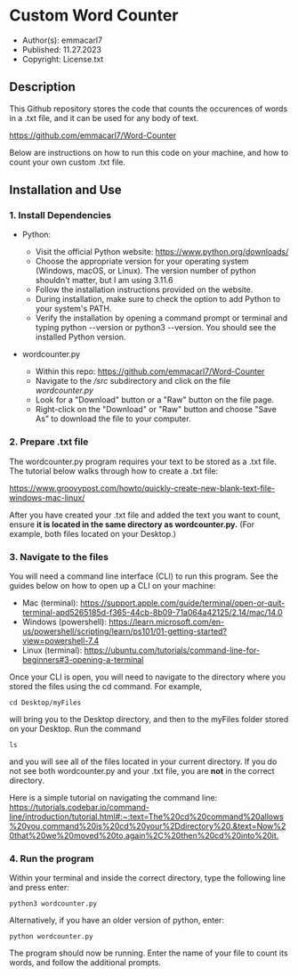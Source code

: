 # Custom Word Counter 
* Author(s): emmacarl7
* Published: 11.27.2023
* Copyright: License.txt

## Description
This Github repository stores the code that counts the occurences of words in a .txt file, and it can be used for any body of text.

<https://github.com/emmacarl7/Word-Counter>

Below are instructions on how to run this code on your machine, and how to count your own custom .txt file.

## Installation and Use

### 1. Install Dependencies

* Python:
  * Visit the official Python website: <https://www.python.org/downloads/>
  * Choose the appropriate version for your operating system (Windows, macOS, or Linux). The version number of python shouldn't matter, but I am using 3.11.6
  * Follow the installation instructions provided on the website.
  * During installation, make sure to check the option to add Python to your system's PATH.
  * Verify the installation by opening a command prompt or terminal and typing python --version or python3 --version. You should see the installed Python version.

* wordcounter.py
  * Within this repo: <https://github.com/emmacarl7/Word-Counter>
  * Navigate to the */src* subdirectory and click on the file *wordcounter.py*
  * Look for a "Download" button or a "Raw" button on the file page.
  * Right-click on the "Download" or "Raw" button and choose "Save As" to download the file to your computer.

### 2. Prepare .txt file
The wordcounter.py program requires your text to be stored as a .txt file. The tutorial below walks through how to create a .txt file:

<https://www.groovypost.com/howto/quickly-create-new-blank-text-file-windows-mac-linux/>

After you have created your .txt file and added the text you want to count, ensure **it is located in the same directory as wordcounter.py.** (For example, both files located on your Desktop.)

### 3. Navigate to the files
You will need a command line interface (CLI) to run this program. See the guides below on how to open up a CLI on your machine:

* Mac (terminal): <https://support.apple.com/guide/terminal/open-or-quit-terminal-apd5265185d-f365-44cb-8b09-71a064a42125/2.14/mac/14.0>
* Windows (powershell): <https://learn.microsoft.com/en-us/powershell/scripting/learn/ps101/01-getting-started?view=powershell-7.4>
* Linux (terminal): <https://ubuntu.com/tutorials/command-line-for-beginners#3-opening-a-terminal>

Once your CLI is open, you will need to navigate to the directory where you stored the files using the cd command. For example, 

    cd Desktop/myFiles

will bring you to the Desktop directory, and then to the myFiles folder stored on your Desktop. Run the command

    ls 

and you will see all of the files located in your current directory. If you do not see both wordcounter.py and your .txt file, you are **not** in the correct directory.

Here is a simple tutorial on navigating the command line: <https://tutorials.codebar.io/command-line/introduction/tutorial.html#:~:text=The%20cd%20command%20allows%20you,command%20is%20cd%20your%2Ddirectory%20.&text=Now%20that%20we%20moved%20to,again%2C%20then%20cd%20into%20it.>

### 4. Run the program
Within your terminal and inside the correct directory, type the following line and press enter:

    python3 wordcounter.py

Alternatively, if you have an older version of python, enter:

    python wordcounter.py

The program should now be running. Enter the name of your file to count its words, and follow the additional prompts.
